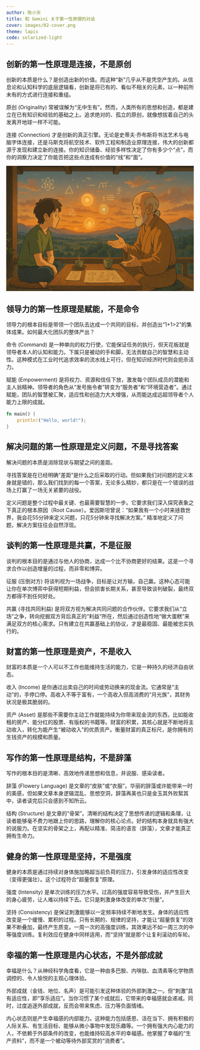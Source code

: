 ```yaml
---
author: 陈小天
title: 和 Gemini 关于第一性原理的对话
cover: images/02-cover.png
theme: lapis
code: solarized-light
---
```


## 创新的第一性原理是连接，不是原创

创新的本质是什么？是创造出新的价值。而这种“新”几乎从不是凭空产生的。从信息论和认知科学的底层逻辑看，创新是将已有的、看似不相关的元素，以一种前所未有的方式进行连接和重组。

原创 (Originality) 常被误解为“无中生有”。然而，人类所有的思想和创造，都是建立在已有知识和经验的基础之上。追求绝对的、孤立的原创，就像想拔着自己的头发离开地球一样不可能。

连接 (Connection) 才是创新的真正引擎。无论是史蒂夫·乔布斯将书法艺术与电脑字体连接，还是马斯克将航空技术、软件工程和制造业原理连接，伟大的创新都源于发现和建立新的连接。你的知识储备、经验多样性决定了你有多少个“点”，而你的洞察力决定了你能否把这些点连成有价值的“线”和“面”。

![image](images/02-cover.png)

## 领导力的第一性原理是赋能，不是命令

领导力的根本目标是带领一个团队去达成一个共同的目标，并创造出“1+1>2”的集体成果。如何最大化团队的整体产出？

命令 (Command) 是一种单向的权力行使，它能保证任务的执行，但天花板就是领导者本人的认知和能力。下属只是被动的手和脚，无法贡献自己的智慧和主动性。这种模式在工业时代追求效率的流水线上可行，但在知识经济时代则会扼杀活力。

赋能 (Empowerment) 是将权力、资源和信任下放，激发每个团队成员的潜能和主人翁精神。领导者的角色从“发号施令者”转变为“服务者”和“环境营造者”。通过赋能，团队的智慧被汇聚，适应性和创造力大大增强，从而能达成远超领导者个人能力上限的成就。

```rust
fn main() {
    println!("Hello, world!");
}
```

## 解决问题的第一性原理是定义问题，不是寻找答案

解决问题的本质是消除现状与期望之间的差距。

寻找答案是在已经明确“差距”是什么之后采取的行动。但如果我们对问题的定义本身就是错的，那么我们找到的每一个答案，无论多么精妙，都只是在一个错误的战场上打赢了一场无关紧要的战役。

定义问题是整个过程中最关键、也最需要智慧的一步。它要求我们深入探究表象之下真正的根本原因（Root Cause）。爱因斯坦曾说：“如果我有一个小时来拯救世界，我会花55分钟来定义问题，只花5分钟来寻找解决方案。” 精准地定义了问题，解决方案往往会自然浮现。

## 谈判的第一性原理是共赢，不是征服

谈判的根本目的是通过与他人的协商，达成一个比不协商更好的结果。这是一个寻求合作以创造增量的过程，而非零和博弈。

征服 (压倒对方) 将谈判视为一场战争，目标是让对方输，自己赢。这种心态可能让你在单次博弈中获得短期利益，但会损害长期关系，甚至导致谈判破裂，最终双方都得不到任何好处。

共赢 (寻找共同利益) 是将双方视为解决共同问题的合作伙伴。它要求我们从“立场”之争，转向挖掘双方背后真正的“利益”所在，然后通过创造性地“做大蛋糕”来满足双方的核心需求。只有建立在共赢基础上的协议，才是最稳固、最能被忠实执行的。

## 财富的第一性原理是资产，不是收入

财富的本质是一个人可以不工作也能维持生活的能力，它是一种持久的经济自由状态。

收入 (Income) 是你通过出卖自己的时间或劳动换来的现金流。它通常是“主动”的，手停口停。高收入不等于富有，一个高收入但高消费的“月光族”，其财务状况是极其脆弱的。

资产 (Asset) 是那些不需要你主动工作就能持续为你带来现金流的东西，比如能收租的房产、能分红的股票、有版权的书籍等。财富的积累，其核心就是不断地将主动收入，转化为能产生“被动收入”的优质资产。衡量财富的真正标尺，是你拥有的生钱资产的规模和质量。

## 写作的第一性原理是结构，不是辞藻

写作的根本目的是清晰、高效地传递思想和信息，并说服、感染读者。

辞藻 (Flowery Language) 是文章的“皮肤”或“衣服”。华丽的辞藻或许能带来一时的美感，但如果文章本身逻辑混乱、思想空洞，辞藻再美也只是金玉其外败絮其中，读者读完后只会感到不知所云。

结构 (Structure) 是文章的“骨架”。清晰的结构决定了思想传递的逻辑和条理，让读者能够毫不费力地跟上你的思路，理解你的核心论点。好的结构本身就具有强大的说服力。在坚实的骨架之上，再配以精准、简洁的语言（辞藻），文章才能真正拥有生命力。

## 健身的第一性原理是坚持，不是强度

健身的本质是通过持续对身体施加略超当前负荷的压力，引发身体的适应性改变（变得更强壮）。这个过程符合“超量恢复”原理。

强度 (Intensity) 是单次训练的压力水平。过高的强度容易导致受伤，并产生巨大的身心疲劳，让人难以持续下去。它只是刺激身体改变的单次“剂量”。

坚持 (Consistency) 是保证刺激能够以一定频率持续不断地发生。身体的适应性改变是一个缓慢、累积的过程。只有长期的、规律的坚持，才能让“超量恢复”的效果不断叠加，最终产生质变。一周一次的高强度训练，其效果远不如一周三次的中等强度训练。复利效应在健身中同样适用，而“坚持”就是那个让复利滚动的车轮。

## 幸福的第一性原理是内心状态，不是外部成就

幸福是什么？从神经科学角度看，它是一种由多巴胺、内啡肽、血清素等化学物质调控的、令人愉悦的主观心理体验。

外部成就（金钱、地位、名声）是可能引发这种体验的外部刺激之一。但“刺激”具有适应性，即“享乐适应”。当你习惯了某个成就后，它带来的幸福感就会递减。同时，过度追逐外部成就，反而会带来焦虑、压力等负面情绪。

内心状态则是产生幸福感的内部能力。这种能力包括感恩、活在当下、拥有积极的人际关系、有生活目标、能够从微小事物中发现乐趣等。一个拥有强大内心能力的人，不依赖于外部条件的改变，也能维持较高水平的幸福感。他掌握了幸福的“生产资料”，而不是一个被动等待外部奖赏的“消费者”。
